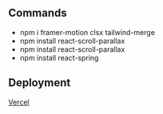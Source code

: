 ## Commands

- npm i framer-motion clsx tailwind-merge
- npm install react-scroll-parallax
- npm install react-scroll-parallax
- npm install react-spring


## Deployment
[Vercel](https://landing-page-final-project.vercel.app/)
